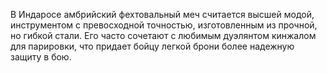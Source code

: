 В Индаросе амбрийский фехтовальный меч считается высшей модой, инструментом с превосходной точностью, изготовленным из прочной, но гибкой стали. Его часто сочетают с любимым дуэлянтом кинжалом для парировки, что придает бойцу легкой брони более надежную защиту в бою.